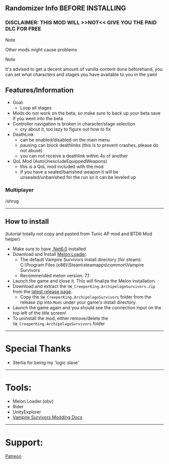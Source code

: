 ## Randomizer Info BEFORE INSTALLING

### DISCLAIMER: THIS MOD WILL >>NOT<< GIVE YOU THE PAID DLC FOR FREE

> [!Note]
> Other mods might cause problems

> [!Note]
> It's advised to get a decent amount of vanilla content done beforehand, you can set what characters and stages you
> have available to you in the yaml

## Features/Information

- Goal:
    - Loop all stages
- Mods do not work on the beta, so make sure to back up your beta save if you went into the beta
- Controller navigation is broken in character/stage selection
    - cry about it, too lazy to figure out how to fix
- DeathLink
  - can be enabled/disabled on the main menu
  - pausing can block deathlinks (this is to prevent crashes, please do not abuse)
  - you can not receive a deathlink within 4s of another
- QoL Mod (AutoUnexcludeEquippedWeapons)
  - this is a QoL mod included with the mod 
  - if you have a sealed/banished weapon it will be unsealed/unbanished for the run so it can be leveled up

### Multiplayer

/shrug

---

## How to install

(tutorial totally not copy and pasted from Tunic AP mod and BTD6 Mod helper)

- Make sure to have [.Net6.0](https://dotnet.microsoft.com/en-us/download/dotnet/6.0) installed
- Download and Install [Melon Loader](https://melonwiki.xyz/#/?id=automated-installation).
    - The default Vampire Survivors install directory (for steam): C:\Program Files (x86)\Steam\steamapps\common\Vampire Survivors
    - Recommended melon version: 7.1
- Launch the game and close it. This will finalize the Melon installation.
- Download and extract the `SW_CreeperKing.ArchipelagoSurvivors.zip` from
  the [latest release page](https://github.com/SWCreeperKing/ArchipelagoSurvivors/releases/latest).
    - Copy the `SW_CreeperKing.ArchipelagoSurvivors` folder from the release zip into `Mods` under your game's install directory.
- Launch the game again and you should see the connection input on the top left of the title screen!
- To uninstall the mod, either remove/delete the `SW_CreeperKing.ArchipelagoSurvivors` folder

---

# Special Thanks

- Sterlia for being my 'logic slave'

---

# Tools:

- Melon Loader (obv)
- Rider
- UnityExplorer
- [Vampire Survivors Modding Docs](https://github.com/lukeod/vampiresurvivors-modding)

---

# Support:
[Patreon](https://www.patreon.com/c/SW_CreeperKing)